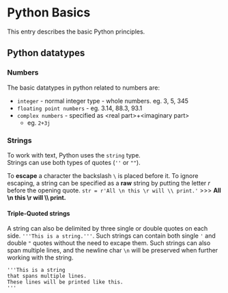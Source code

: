 # Python Basics

This entry describes the basic Python principles.

## Python datatypes

### Numbers

The basic datatypes in python related to numbers are:

- `integer` - normal integer type - whole numbers. eg. 3, 5, 345
- `floating point numbers` - eg. 3.14, 88.3, 93.1
- `complex numbers` - specified as \<real part>+\<imaginary part>
  - eg. `2+3j`

### Strings

To work with text, Python uses the `string` type.  
Strings can use both types of quotes (`''` or `""`).

To **escape** a character the backslash `\` is placed before it. To ignore escaping, a string can be specified as a **raw** string by putting the letter _r_ before the opening quote. `str = r'All \n this \r will \\ print.'` >>> **All \n this \r will \\\ print.**

#### Triple-Quoted strings

A string can also be delimited by three single or double quotes on each side. `'''This is a string.'''`. Such strings can contain both single `'` and double `"` quotes without the need to excape them. Such strings can also span multiple lines, and the newline char `\n` will be preserved when further working with the string.

```
'''This is a string
that spans multiple lines.
These lines will be printed like this.
'''
```
